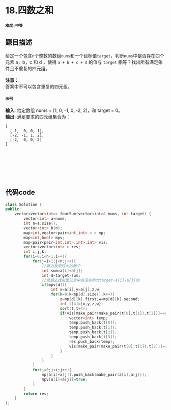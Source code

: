 # 18.四数之和
#### `难度:中等`
## 题目描述
给定一个包含`n`个整数的数组`nums`和一个目标值`target`，判断`nums`中是否存在四个元素 a，b，c 和 d ，使得 `a + b + c + d` 的值与 `target` 相等？找出所有满足条件且不重复的四元组。  
<br>
**注意：**  
答案中不可以包含重复的四元组。

#### `示例`
**输入:** 给定数组 nums = [1, 0, -1, 0, -2, 2]，和 target = 0。     
**输出:** 满足要求的四元组集合为：
```
[
  [-1,  0, 0, 1],
  [-2, -1, 1, 2],
  [-2,  0, 0, 2]
]  
```
<br>
<br>
<br>
<br>
<br>


## 代码code
```C++
class Solution {
public:
    vector<vector<int>> fourSum(vector<int>& nums, int target) {
        vector<int> a=nums;
        int n=a.size();
        vector<int> b(n);
        map<int,vector<pair<int,int> > > mp;
        map<int,bool> mpv;
        map<pair<pair<int,int>,int>,int> vis;
        vector<vector<int> > res;
        int i,j,k;
        for(i=0;i<n-1;i++){
            for(j=i+1;j<n;j++){
                //暴力枚举较大的两个
                int sum=a[i]+a[j];
                int d=target-sum;
                //然后去找前面记录中有没有和为target-a[i]-a[j]的
                if(mpv[d]){
                    int x=a[i],y=a[j],z,w;
                    for(k=0;k<mp[d].size();k++){
                        z=mp[d][k].first;w=mp[d][k].second;
                        int t[4]={x,y,z,w};
                        sort(t,t+4);
                        if(vis[make_pair(make_pair(t[0],t[1]),t[2])]==0){
                            vector<int> temp;
                            temp.push_back(t[0]);
                            temp.push_back(t[1]);
                            temp.push_back(t[2]);
                            temp.push_back(t[3]);
                            res.push_back(temp);
                            vis[make_pair(make_pair(t[0],t[1]),t[2])]=1;
                        }
                    }
                }
            }
            for(j=0;j<i;j++){
                mp[a[i]+a[j]].push_back(make_pair(a[i],a[j]));
                mpv[a[i]+a[j]]=true;
            }
        }
        return res;
    }
};
```
